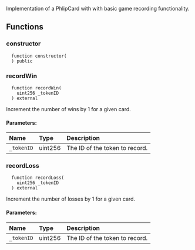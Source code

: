 
Implementation of a PhlipCard with with basic game recording functionality.

## Functions
### constructor
```solidity
  function constructor(
  ) public
```




### recordWin
```solidity
  function recordWin(
    uint256 _tokenID
  ) external
```

Increment the number of wins by 1 for a given card.

#### Parameters:
| Name | Type | Description                                                          |
| :--- | :--- | :------------------------------------------------------------------- |
|`_tokenID` | uint256 | The ID of the token to record.

### recordLoss
```solidity
  function recordLoss(
    uint256 _tokenID
  ) external
```

Increment the number of losses by 1 for a given card.

#### Parameters:
| Name | Type | Description                                                          |
| :--- | :--- | :------------------------------------------------------------------- |
|`_tokenID` | uint256 | The ID of the token to record.

